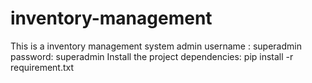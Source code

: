 # inventory-management
This is a inventory management system
admin username : superadmin
password: superadmin
Install the project dependencies: pip install -r requirement.txt
